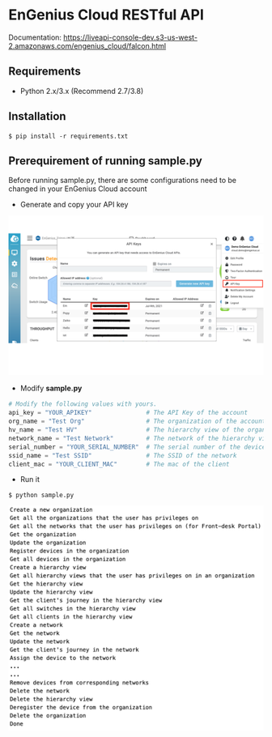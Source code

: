 # EnGenius Cloud RESTful API
Documentation: https://liveapi-console-dev.s3-us-west-2.amazonaws.com/engenius_cloud/falcon.html

## Requirements

* Python 2.x/3.x (Recommend 2.7/3.8)

## Installation

```
$ pip install -r requirements.txt
```

## Prerequirement of running sample.py
Before running sample.py, there are some configurations need to be changed in your EnGenius Cloud account
  
- Generate and copy your API key
  
<img src="./media/apikey.png" width="600"/>

- Modify **sample.py**
  
```python
# Modify the following values with yours.
api_key = "YOUR_APIKEY"               # The API Key of the account
org_name = "Test Org"                 # The organization of the account
hv_name = "Test HV"                   # The hierarchy view of the organization
network_name = "Test Network"         # The network of the hierarchy view
serial_number = "YOUR_SERIAL_NUMBER"  # The serial number of the device
ssid_name = "Test SSID"               # The SSID of the network
client_mac = "YOUR_CLIENT_MAC"        # The mac of the client
```
  
- Run it

```
$ python sample.py
```
  
<img src="./media/result.png" width="600"/>